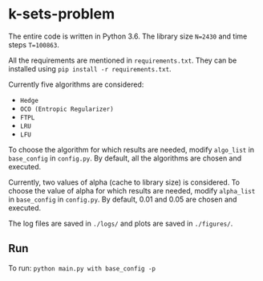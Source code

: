 # k-sets-problem

The entire code is written in Python 3.6. 
The library size `N=2430` and time steps `T=100863`.

All the requirements are mentioned in `requirements.txt`. They can be installed using `pip install -r requirements.txt`.

Currently five algorithms are considered:
 * `Hedge`
 * `OCO (Entropic Regularizer)`
 * `FTPL`
 * `LRU`
 * `LFU`
 
To choose the algorithm for which results are needed, modify `algo_list` in `base_config` in `config.py`. By default, all the algorithms are chosen and executed.

Currently, two values of alpha (cache to library size) is considered.
To choose the value of alpha for which results are needed, modify `alpha_list` in `base_config` in `config.py`. By default, 0.01 and 0.05 are chosen and executed.

The log files are saved in `./logs/` and plots are saved in `./figures/`.

## Run
To run: `python main.py with base_config -p`

